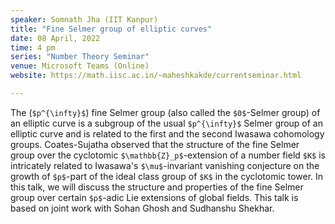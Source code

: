 ```yaml
---
speaker: Somnath Jha (IIT Kanpur)
title: "Fine Selmer group of elliptic curves"
date: 08 April, 2022
time: 4 pm
series: "Number Theory Seminar"
venue: Microsoft Teams (Online)
website: https://math.iisc.ac.in/~maheshkakde/currentseminar.html

---
```


The (`$p^{\infty}$`) fine Selmer group (also called the `$0$`-Selmer group) of an elliptic curve is a subgroup of the usual `$p^{\infty}$` Selmer group of an elliptic curve and is related to the first and the second Iwasawa cohomology groups. Coates-Sujatha observed that the structure of the fine Selmer group over the cyclotomic `$\mathbb{Z}_p$`-extension of a number field `$K$` is intricately related to Iwasawa's `$\mu$`-invariant vanishing conjecture on the growth of `$p$`-part of the ideal class group of `$K$` in the cyclotomic tower. In this talk, we will discuss the structure and properties of the fine Selmer group over certain `$p$`-adic Lie extensions of global fields. This talk is based on joint work with  Sohan Ghosh and Sudhanshu Shekhar.
